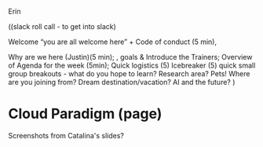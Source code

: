 
Erin 


((slack roll call - to get into slack) 

Welcome  “you are all welcome here” + Code of conduct (5 min), 

Why are we here (Justin)(5 min); , goals & Introduce the Trainers; Overview of Agenda for the week (5min); Quick logistics (5) Icebreaker (5) quick small group breakouts - what do you hope to learn? Research area? Pets! Where are you joining from? Dream destination/vacation? AI and the future? ) 

# Cloud Paradigm (page)

Screenshots from Catalina's slides?
